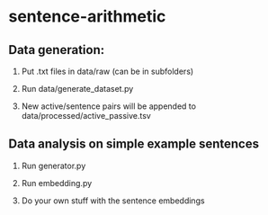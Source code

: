 # sentence-arithmetic

## Data generation:

1. Put .txt files in data/raw (can be in subfolders)

2. Run data/generate_dataset.py

3. New active/sentence pairs will be appended to data/processed/active_passive.tsv

## Data analysis on simple example sentences

1. Run generator.py

2. Run embedding.py

3. Do your own stuff with the sentence embeddings